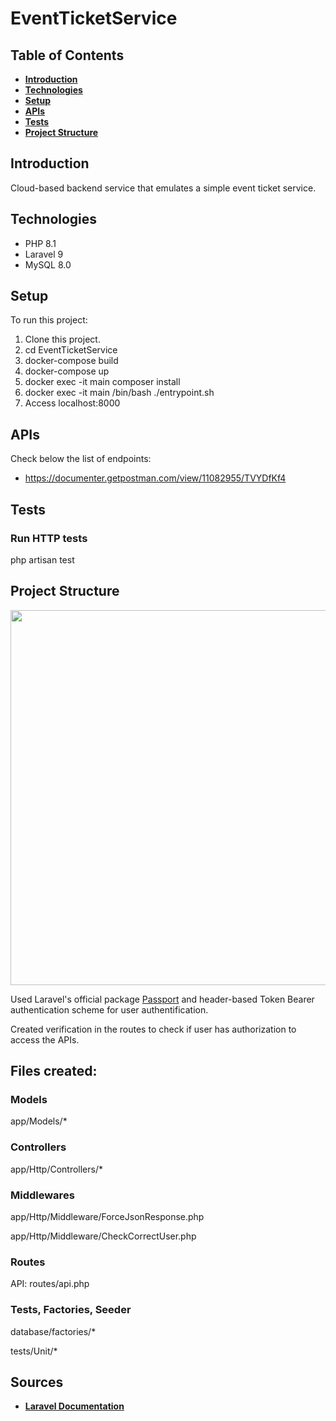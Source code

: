 # EventTicketService

## Table of Contents
- **[Introduction](#introduction)**
- **[Technologies](#technologies)**
- **[Setup](#setup)**
- **[APIs](#apis)**
- **[Tests](#tests)**
- **[Project Structure](#project-structure)**


## Introduction
Cloud-based backend service that emulates a simple event ticket service. 


## Technologies
- PHP 8.1
- Laravel 9
- MySQL 8.0


## Setup
To run this project:
1. Clone this project.
2. cd EventTicketService
3. docker-compose build
4. docker-compose up
5. docker exec -it main composer install
6. docker exec -it main /bin/bash ./entrypoint.sh
7. Access localhost:8000

## APIs
Check below the list of endpoints:
* https://documenter.getpostman.com/view/11082955/TVYDfKf4


## Tests

### Run HTTP tests
php artisan test


## Project Structure
<p><img src="Class_Diagram.png" width="600"></p>

Used Laravel's official package [Passport](https://laravel.com/docs/9.x/passport) and header-based Token Bearer authentication scheme for user authentification.

Created verification in the routes to check if user has authorization to access the APIs.



## Files created:

### Models
app/Models/*

### Controllers
app/Http/Controllers/*

### Middlewares
app/Http/Middleware/ForceJsonResponse.php

app/Http/Middleware/CheckCorrectUser.php

### Routes
API: routes/api.php

### Tests, Factories, Seeder
database/factories/*

tests/Unit/*


## Sources
- **[Laravel Documentation](https://laravel.com/docs)**
